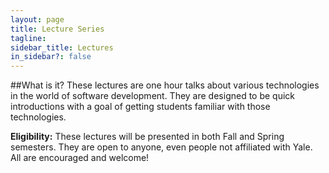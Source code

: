 ```yaml
---
layout: page
title: Lecture Series
tagline:
sidebar_title: Lectures
in_sidebar?: false
---
```


##What is it?
These lectures are one hour talks about various technologies in the world
of software development. They are designed to be quick introductions with a goal
of getting students familiar with those technologies.

**Eligibility:**
These lectures will be presented in both Fall and Spring semesters.
They are open to anyone, even people not affiliated with Yale. All are encouraged
 and welcome!

